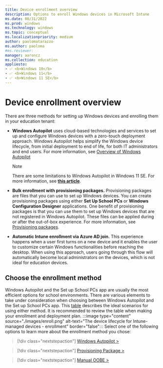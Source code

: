 ```yaml
---
title: Device enrollment overview
description: Options to enroll Windows devices in Microsoft Intune
ms.date: 08/31/2022
ms.prod: windows
ms.technology: windows
ms.topic: conceptual
ms.localizationpriority: medium
author: paolomatarazzo
ms.author: paoloma
#ms.reviewer: 
manager: aaroncz
ms.collection: education
appliesto:
- ✅ <b>Windows 10</b>
- ✅ <b>Windows 11</b>
- ✅ <b>Windows 11 SE</b>
---
```


# Device enrollment overview

There are three methods for setting up Windows devices and enrolling them in your education tenant:

- **Windows Autopilot** uses cloud-based technologies and services to set up and configure Windows devices with a zero-touch deployment approach. Windows Autopilot helps simplify the Windows device lifecycle, from initial deployment to end of life, for both IT administrators and end users. For more information, see [Overview of Windows Autopilot](/mem/autopilot/windows-autopilot)
  > [!NOTE]
  > There are some limitations to Windows Autopilot in Windows 11 SE. For more information, see [**this article**](/intune-education/windows-11-se-overview#windows-autopilot).

- **Bulk enrollment with provisioning packages.** Provisioning packages are files that you can use to set up Windows devices. You can create provisioning packages using either **Set Up School PCs** or **Windows Configuration Designer** applications. One benefit of provisioning packages is that you can use them to set up Windows devices that are not registered in Windows Autopilot. These files can be applied during or after the out-of-box experience. For more information, see [Provisioning packages](/windows/configuration/provisioning-packages/provisioning-apply-package).
- **Automatic Intune enrollment via Azure AD join.** This experience happens when a user first turns on a new device and it enables the user to customize certain Windows functionalities before reaching the desktop. When using this approach, users going through this flow will automatically become local administrators on the devices, which is not ideal for education devices.

## Choose the enrollment method

Windows Autopilot and the Set up School PCs app are usually the most efficient options for school environments. There are various elements to take under consideration when choosing between Windows Autopilot and the Set up School PCs app. This [table](/intune-education/add-devices-windows) describes the ideal scenarios for using either method. It is recommended to review the table when making your enrollment and deployment plan.
:::image type="content" source="./images/enroll.png" alt-text="The device lifecycle for Intune-managed devices - enrollment" border="false":::
Select one of the following options to learn more about the enrollment method you chose:

> [!div class="nextstepaction"]
> [Windows Autopilot >](enrollment-autopilot.md)

> [!div class="nextstepaction"]
> [Provisioning Package >](enrollment-package.md)

> [!div class="nextstepaction"]
> [Manual OOBE >](enrollment-aadj.md)